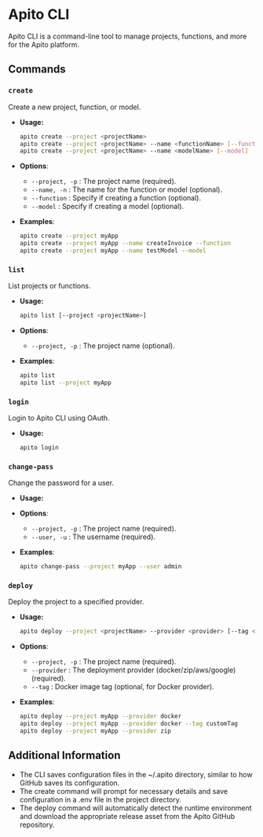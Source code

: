 # Apito CLI

Apito CLI is a command-line tool to manage projects, functions, and more for the Apito platform.

## Commands

### `create`

Create a new project, function, or model.

- **Usage:**
  ```sh
  apito create --project <projectName>
  apito create --project <projectName> --name <functionName> [--function]
  apito create --project <projectName> --name <modelName> [--model]

- **Options**:
    - `--project, -p` : The project name (required).
    - `--name, -n` : The name for the function or model (optional).
    - `--function` : Specify if creating a function (optional).
    - `--model` : Specify if creating a model (optional).

- **Examples**:
    ```sh
    apito create --project myApp
    apito create --project myApp --name createInvoice --function
    apito create --project myApp --name testModel --model

### `list`

List projects or functions.

- **Usage:**
  ```sh
  apito list [--project <projectName>]

- **Options**:
    - `--project, -p` : The project name (optional).

- **Examples**:
    ```sh
    apito list
    apito list --project myApp

### `login`
Login to Apito CLI using OAuth.

- **Usage:**
  ```sh
  apito login
  

### `change-pass`
Change the password for a user.

- **Usage:**
- **Options**:
    - `--project, -p` : The project name (required).
    - `--user, -u` : The username (required).

- **Examples**: 
    ```sh
    apito change-pass --project myApp --user admin

### `deploy`
Deploy the project to a specified provider.

- **Usage:**
  ```sh
  apito deploy --project <projectName> --provider <provider> [--tag <dockerTag>]
  
- **Options**:
    - `--project, -p` : The project name (required).
    - `--provider` : The deployment provider (docker/zip/aws/google) (required).
    - `--tag` : Docker image tag (optional, for Docker provider).

- **Examples**:
    ```sh
    apito deploy --project myApp --provider docker
    apito deploy --project myApp --provider docker --tag customTag
    apito deploy --project myApp --provider zip

## Additional Information

- The CLI saves configuration files in the ~/.apito directory, similar to how GitHub saves its configuration.
- The create command will prompt for necessary details and save configuration in a .env file in the project directory.
- The deploy command will automatically detect the runtime environment and download the appropriate release asset from the Apito GitHub repository.